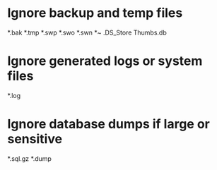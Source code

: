# Ignore backup and temp files
*.bak
*.tmp
*.swp
*.swo
*.swn
*~
.DS_Store
Thumbs.db

# Ignore generated logs or system files
*.log

# Ignore database dumps if large or sensitive
*.sql.gz
*.dump
